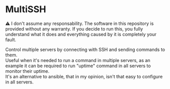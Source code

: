 # MultiSSH
⚠️ I don't assume any responsability. The software in this repository is provided without any warranty. If you decide to run this, you fully understand what it does and everything caused by it is completely your fault.<br>

Control multiple servers by connecting with SSH and sending commands to them.<br>
Useful when it's needed to run a command in multiple servers, as an example it can be required to run "uptime" command in all servers to monitor their uptime. <br>
It's an alternative to ansible, that in my opinion, isn't that easy to configure in all servers. <br>
